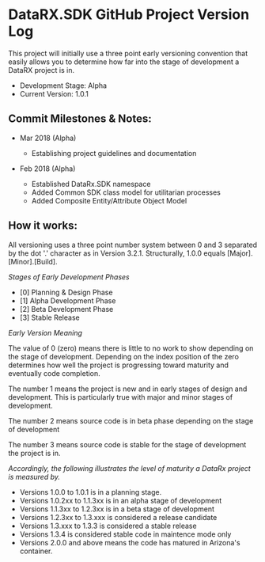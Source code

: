 # DataRX.SDK GitHub Project Version Log
This project will initially use a three point early versioning convention that easily allows you to determine how far into the stage of development a DataRX project is in.

- Development Stage: Alpha
- Current Version: 1.0.1

## Commit Milestones & Notes:
- Mar 2018 (Alpha)
  - Establishing project guidelines and documentation

- Feb 2018 (Alpha)
  - Established DataRx.SDK namespace
  - Added Common SDK class model for utilitarian processes
  - Added Composite Entity/Attribute Object Model

## How it works:

All versioning uses a three point number system between 0 and 3 separated by the dot '.' character as in Version 3.2.1. Structurally, 1.0.0 equals [Major].[Minor].[Build].

*Stages of Early Development Phases*
- [0] Planning & Design Phase
- [1] Alpha Development Phase
- [2] Beta Development Phase
- [3] Stable Release

*Early Version Meaning*

The value of 0 (zero) means there is little to no work to show depending on the stage of development. Depending on the index position of the zero determines how well the project is progressing toward maturity and eventually code completion.

The number 1 means the project is new and in early stages of design and development. This is particularly true with major and minor stages of development.

The number 2 means source code is in beta phase depending on the stage of development

The number 3 means source code is stable for the stage of development the project is in.

*Accordingly, the following illustrates the level of maturity a DataRx project is measured by.*

- Versions 1.0.0 to 1.0.1 is in a planning stage.
- Versions 1.0.2xx to 1.1.3xx is in an alpha stage of development
- Versions 1.1.3xx to 1.2.3xx is in a beta stage of development
- Versions 1.2.3xx to 1.3.xxx is considered a release candidate
- Versions 1.3.xxx to 1.3.3 is considered a stable release
- Versions 1.3.4 is considered stable code in maintence mode only
- Versions 2.0.0 and above means the code has matured in Arizona's container.







